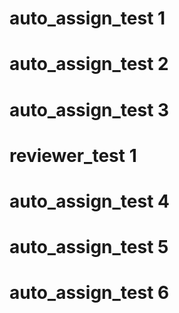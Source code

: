 # auto_assign_test 1
# auto_assign_test 2
# auto_assign_test 3
# reviewer_test 1
# auto_assign_test 4
# auto_assign_test 5
# auto_assign_test 6
